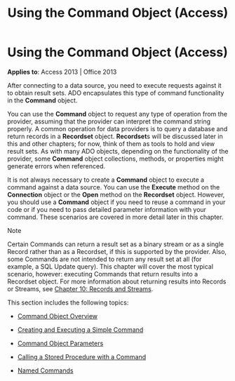 ﻿---
title: Using the Command Object (Access)
TOCTitle: Using the Command Object
ms:assetid: dab6f0dd-1efa-3a5c-b192-c6d6afcaabfb
ms:mtpsurl: https://msdn.microsoft.com/library/JJ250102(v=office.15)
ms:contentKeyID: 48548088
ms.date: 09/18/2015
mtps_version: v=office.15
---

# Using the Command Object (Access)


**Applies to**: Access 2013 | Office 2013

After connecting to a data source, you need to execute requests against it to obtain result sets. ADO encapsulates this type of command functionality in the **Command** object.

You can use the **Command** object to request any type of operation from the provider, assuming that the provider can interpret the command string properly. A common operation for data providers is to query a database and return records in a **Recordset** object. **Recordset**s will be discussed later in this and other chapters; for now, think of them as tools to hold and view result sets. As with many ADO objects, depending on the functionality of the provider, some **Command** object collections, methods, or properties might generate errors when referenced.

It is not always necessary to create a **Command** object to execute a command against a data source. You can use the **Execute** method on the **Connection** object or the **Open** method on the **Recordset** object. However, you should use a **Command** object if you need to reuse a command in your code or if you need to pass detailed parameter information with your command. These scenarios are covered in more detail later in this chapter.

> [!NOTE]
> Certain Commands can return a result set as a binary stream or as a single Record rather than as a Recordset, if this is supported by the provider. Also, some Commands are not intended to return any result set at all (for example, a SQL Update query). This chapter will cover the most typical scenario, however: executing Commands that return results into a Recordset object. For more information about returning results into Records or Streams, see [Chapter 10: Records and Streams](chapter-10-records-and-streams.md).

This section includes the following topics:

- [Command Object Overview](command-object-overview.md)

- [Creating and Executing a Simple Command](creating-and-executing-a-simple-command.md)

- [Command Object Parameters](command-object-parameters.md)

- [Calling a Stored Procedure with a Command](calling-a-stored-procedure-with-a-command.md)

- [Named Commands](named-commands.md)

